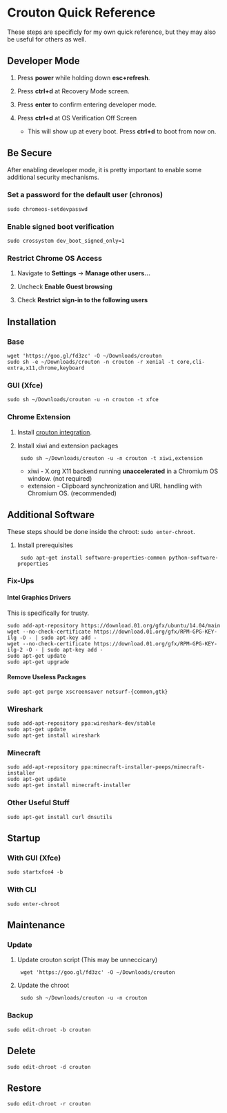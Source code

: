 # Crouton Quick Reference

These steps are specificly for my own quick reference, but they may also be useful for others as well.

## Developer Mode

1. Press **power** while holding down **esc+refresh**.

1. Press **ctrl+d** at Recovery Mode screen.

1. Press **enter** to confirm entering developer mode.

1. Press **ctrl+d** at OS Verification Off Screen

    * This will show up at every boot.  Press **ctrl+d** to boot from now on.

## Be Secure

After enabling developer mode, it is pretty important to enable some additional security mechanisms.

### Set a password for the default user (chronos)

	sudo chromeos-setdevpasswd

### Enable signed boot verification

	sudo crossystem dev_boot_signed_only=1

### Restrict Chrome OS Access

1. Navigate to **Settings** -> **Manage other users...**

1. Uncheck **Enable Guest browsing**

1. Check **Restrict sign-in to the following users**

## Installation

### Base

	wget 'https://goo.gl/fd3zc' -O ~/Downloads/crouton
	sudo sh -e ~/Downloads/crouton -n crouton -r xenial -t core,cli-extra,x11,chrome,keyboard

### GUI (Xfce)

	sudo sh ~/Downloads/crouton -u -n crouton -t xfce

### Chrome Extension

1. Install [crouton integration](https://chrome.google.com/webstore/detail/crouton-integration/gcpneefbbnfalgjniomfjknbcgkbijom).

1. Install xiwi and extension packages

		sudo sh ~/Downloads/crouton -u -n crouton -t xiwi,extension

	* xiwi - X.org X11 backend running **unaccelerated** in a Chromium OS window. (not required)
	* extension - Clipboard synchronization and URL handling with Chromium OS. (recommended)

## Additional Software

These steps should be done inside the chroot: `sudo enter-chroot`.

1. Install prerequisites

		sudo apt-get install software-properties-common python-software-properties

### Fix-Ups

#### Intel Graphics Drivers

This is specifically for trusty.

	sudo add-apt-repository https://download.01.org/gfx/ubuntu/14.04/main
	wget --no-check-certificate https://download.01.org/gfx/RPM-GPG-KEY-ilg -O - | sudo apt-key add -
	wget --no-check-certificate https://download.01.org/gfx/RPM-GPG-KEY-ilg-2 -O - | sudo apt-key add -
	sudo apt-get update
	sudo apt-get upgrade

#### Remove Useless Packages

	sudo apt-get purge xscreensaver netsurf-{common,gtk}

### Wireshark

	sudo add-apt-repository ppa:wireshark-dev/stable
	sudo apt-get update
	sudo apt-get install wireshark

### Minecraft

	sudo add-apt-repository ppa:minecraft-installer-peeps/minecraft-installer
	sudo apt-get update
	sudo apt-get install minecraft-installer

### Other Useful Stuff

	sudo apt-get install curl dnsutils

## Startup

### With GUI (Xfce)

	sudo startxfce4 -b

### With CLI
	
	sudo enter-chroot

## Maintenance

### Update

1. Update crouton script (This may be unneccicary)

		wget 'https://goo.gl/fd3zc' -O ~/Downloads/crouton

1. Update the chroot

		sudo sh ~/Downloads/crouton -u -n crouton

### Backup

	sudo edit-chroot -b crouton

## Delete

	sudo edit-chroot -d crouton

## Restore

	sudo edit-chroot -r crouton
